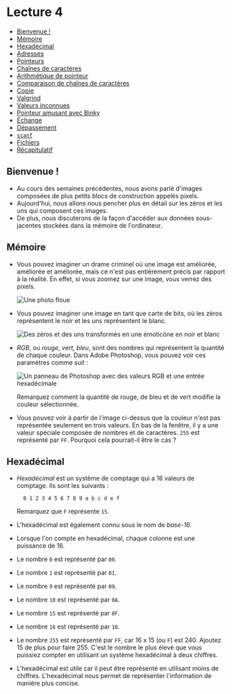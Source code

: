 Lecture 4
=========

*   [Bienvenue !](#bienvenue)
*   [Mémoire](#mémoire)
*   [Hexadécimal](#hexadécimal)
*   [Adresses](#adresses)
*   [Pointeurs](#pointeurs)
*   [Chaînes de caractères](#chaînes-de-caractères)
*   [Arithmétique de pointeur](#arithmétique-de-pointeur)
*   [Comparaison de chaînes de caractères](#comparaison-de-chaînes-de-caractères)
*   [Copie](#copie)
*   [Valgrind](#valgrind)
*   [Valeurs inconnues](#valeurs-inconnues)
*   [Pointeur amusant avec Binky](#pointeur-amusant-avec-binky)
*   [Échange](#échange)
*   [Dépassement](#dépassement)
*   [`scanf`](#scanf)
*   [Fichiers](#fichiers)
*   [Récapitulatif](#récapitulatif)

Bienvenue !
--------

*   Au cours des semaines précédentes, nous avons parlé d'images composées de plus petits blocs de construction appelés pixels.
*   Aujourd'hui, nous allons nous pencher plus en détail sur les zéros et les uns qui composent ces images.
*   De plus, nous discuterons de la façon d'accéder aux données sous-jacentes stockées dans la mémoire de l'ordinateur.

Mémoire
------

*   Vous pouvez imaginer un drame criminel où une image est améliorée, améliorée et améliorée, mais ce n'est pas entièrement précis par rapport à la réalité. En effet, si vous zoomez sur une image, vous verrez des pixels.
    
    ![Une photo floue](https://cs50.harvard.edu/x/2023/notes/4/cs50Week4Slide012.png "flou")
    
*   Vous pouvez imaginer une image en tant que carte de bits, où les zéros représentent le noir et les uns représentent le blanc.
    
    ![Des zéros et des uns transformés en une émoticône en noir et blanc](https://cs50.harvard.edu/x/2023/notes/4/cs50Week4Slide015.png "émoticône")
    
*   _RGB_, ou _rouge, vert, bleu_, sont des nombres qui représentent la quantité de chaque couleur. Dans Adobe Photoshop, vous pouvez voir ces paramètres comme suit :
    
    ![Un panneau de Photoshop avec des valeurs RGB et une entrée hexadécimale](https://cs50.harvard.edu/x/2023/notes/4/cs50Week4Slide016.png "hex dans Photoshop")
    
    Remarquez comment la quantité de rouge, de bleu et de vert modifie la couleur sélectionnée.
    
*   Vous pouvez voir à partir de l'image ci-dessus que la couleur n'est pas représentée seulement en trois valeurs. En bas de la fenêtre, il y a une valeur spéciale composée de nombres et de caractères. `255` est représenté par `FF`. Pourquoi cela pourrait-il être le cas ?

Hexadécimal
-----------

*   _Hexadécimal_ est un système de comptage qui a 16 valeurs de comptage. Ils sont les suivants :
    
          0 1 2 3 4 5 6 7 8 9 a b c d e f
    
    Remarquez que `F` représente `15`.
    
*   L'hexadécimal est également connu sous le nom de _base-16_.
*   Lorsque l'on compte en hexadécimal, chaque colonne est une puissance de 16.
*   Le nombre `0` est représenté par `00`.
*   Le nombre `1` est représenté par `01`.
*   Le nombre `9` est représenté par `09`.
*   Le nombre `10` est représenté par `0A`.
*   Le nombre `15` est représenté par `0F`.
*   Le nombre `16` est représenté par `10`.
*   Le nombre `255` est représenté par `FF`, car 16 x 15 (ou `F`) est 240. Ajoutez 15 de plus pour faire 255. C'est le nombre le plus élevé que vous puissiez compter en utilisant un système hexadécimal à deux chiffres.
*   L'hexadécimal est utile car il peut être représenté en utilisant moins de chiffres. L'hexadécimal nous permet de représenter l'information de manière plus concise.
